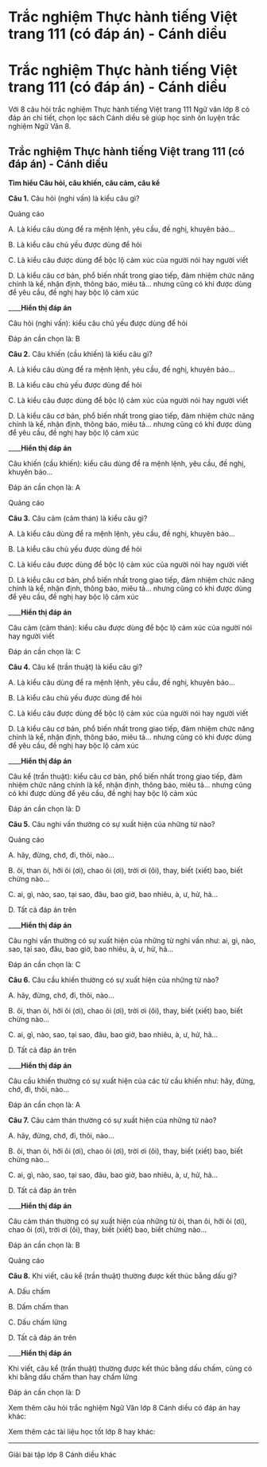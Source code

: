 # Trắc nghiệm Thực hành tiếng Việt trang 111 (có đáp án) - Cánh diều

# Trắc nghiệm Thực hành tiếng Việt trang 111 (có đáp án) - Cánh diều

Với 8 câu hỏi trắc nghiệm Thực hành tiếng Việt trang 111 Ngữ văn lớp 8 có đáp án chi tiết, chọn lọc sách Cánh diều sẽ giúp học sinh ôn luyện trắc nghiệm Ngữ Văn 8.

## Trắc nghiệm Thực hành tiếng Việt trang 111 (có đáp án) - Cánh diều

**Tìm hiểu Câu hỏi, câu khiến, câu cảm, câu kể**

**Câu 1.** Câu hỏi (nghi vấn) là kiểu câu gì?

Quảng cáo

A. Là kiểu câu dùng để ra mệnh lệnh, yêu cầu, đề nghị, khuyên bảo…

B. Là kiểu câu chủ yếu được dùng để hỏi

C. Là kiểu câu được dùng để bộc lộ cảm xúc của người nói hay người viết

D. Là kiểu câu cơ bản, phổ biến nhất trong giao tiếp, đảm nhiệm chức năng chính là kể, nhận định, thông báo, miêu tả… nhưng cũng có khi được dùng để yêu cầu, đề nghị hay bộc lộ cảm xúc

____**Hiển thị đáp án**

Câu hỏi (nghi vấn): kiểu câu chủ yếu được dùng để hỏi

Đáp án cần chọn là: B

**Câu 2.** Câu khiến (cầu khiến) là kiểu câu gì?

A. Là kiểu câu dùng để ra mệnh lệnh, yêu cầu, đề nghị, khuyên bảo…

B. Là kiểu câu chủ yếu được dùng để hỏi

C. Là kiểu câu được dùng để bộc lộ cảm xúc của người nói hay người viết

D. Là kiểu câu cơ bản, phổ biến nhất trong giao tiếp, đảm nhiệm chức năng chính là kể, nhận định, thông báo, miêu tả… nhưng cũng có khi được dùng để yêu cầu, đề nghị hay bộc lộ cảm xúc

____**Hiển thị đáp án**

Câu khiến (cầu khiến): kiểu câu dùng để ra mệnh lệnh, yêu cầu, đề nghị, khuyên bảo…

Đáp án cần chọn là: A

Quảng cáo

**Câu 3.** Câu cảm (cảm thán) là kiểu câu gì?

A. Là kiểu câu dùng để ra mệnh lệnh, yêu cầu, đề nghị, khuyên bảo…

B. Là kiểu câu chủ yếu được dùng để hỏi

C. Là kiểu câu được dùng để bộc lộ cảm xúc của người nói hay người viết

D. Là kiểu câu cơ bản, phổ biến nhất trong giao tiếp, đảm nhiệm chức năng chính là kể, nhận định, thông báo, miêu tả… nhưng cũng có khi được dùng để yêu cầu, đề nghị hay bộc lộ cảm xúc

____**Hiển thị đáp án**

Câu cảm (cảm thán): kiểu câu được dùng để bộc lộ cảm xúc của người nói hay người viết

Đáp án cần chọn là: C

**Câu 4.** Câu kể (trần thuật) là kiểu câu gì?

A. Là kiểu câu dùng để ra mệnh lệnh, yêu cầu, đề nghị, khuyên bảo…

B. Là kiểu câu chủ yếu được dùng để hỏi

C. Là kiểu câu được dùng để bộc lộ cảm xúc của người nói hay người viết

D. Là kiểu câu cơ bản, phổ biến nhất trong giao tiếp, đảm nhiệm chức năng chính là kể, nhận định, thông báo, miêu tả… nhưng cũng có khi được dùng để yêu cầu, đề nghị hay bộc lộ cảm xúc

____**Hiển thị đáp án**

Câu kể (trần thuật): kiểu câu cơ bản, phổ biến nhất trong giao tiếp, đảm nhiệm chức năng chính là kể, nhận định, thông báo, miêu tả… nhưng cũng có khi được dùng để yêu cầu, đề nghị hay bộc lộ cảm xúc

Đáp án cần chọn là: D

**Câu 5.** Câu nghi vấn thường có sự xuất hiện của những từ nào?

Quảng cáo

A. hãy, đừng, chớ, đi, thôi, nào…

B. ôi, than ôi, hỡi ôi (ơi), chao ôi (ơi), trời ơi (ôi), thay, biết (xiết) bao, biết chừng nào…

C. ai, gì, nào, sao, tại sao, đâu, bao giờ, bao nhiêu, à, ư, hử, hả…

D. Tất cả đáp án trên

____**Hiển thị đáp án**

Câu nghi vấn thường có sự xuất hiện của những từ nghi vấn như: ai, gì, nào, sao, tại sao, đâu, bao giờ, bao nhiêu, à, ư, hử, hả…

Đáp án cần chọn là: C

**Câu 6.** Câu cầu khiến thường có sự xuất hiện của những từ nào?

A. hãy, đừng, chớ, đi, thôi, nào…

B. ôi, than ôi, hỡi ôi (ơi), chao ôi (ơi), trời ơi (ôi), thay, biết (xiết) bao, biết chừng nào…

C. ai, gì, nào, sao, tại sao, đâu, bao giờ, bao nhiêu, à, ư, hử, hả…

D. Tất cả đáp án trên

____**Hiển thị đáp án**

Câu cầu khiến thường có sự xuất hiện của các từ cầu khiến như: hãy, đừng, chớ, đi, thôi, nào…

Đáp án cần chọn là: A

**Câu 7.** Câu cảm thán thường có sự xuất hiện của những từ nào?

A. hãy, đừng, chớ, đi, thôi, nào…

B. ôi, than ôi, hỡi ôi (ơi), chao ôi (ơi), trời ơi (ôi), thay, biết (xiết) bao, biết chừng nào…

C. ai, gì, nào, sao, tại sao, đâu, bao giờ, bao nhiêu, à, ư, hử, hả…

D. Tất cả đáp án trên

____**Hiển thị đáp án**

Câu cảm thán thường có sự xuất hiện của những từ ôi, than ôi, hỡi ôi (ơi), chao ôi (ơi), trời ơi (ôi), thay, biết (xiết) bao, biết chừng nào…

Đáp án cần chọn là: B

Quảng cáo

**Câu 8.** Khi viết, câu kể (trần thuật) thường được kết thúc bằng dấu gì?

A. Dấu chấm

B. Dấm chấm than

C. Dấu chấm lửng

D. Tất cả đáp án trên

____**Hiển thị đáp án**

Khi viết, câu kể (trần thuật) thường được kết thúc bằng dấu chấm, cũng có khi bằng dấu chấm than hay chấm lửng

Đáp án cần chọn là: D

Xem thêm câu hỏi trắc nghiệm Ngữ Văn lớp 8 Cánh diều có đáp án hay khác:

Xem thêm các tài liệu học tốt lớp 8 hay khác:

* * *

Giải bài tập lớp 8 Cánh diều khác

